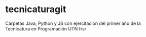# tecnicaturagit
Carpetas Java, Python y JS con ejercitación del primer año de la Tecnicatura en Programación UTN frsr
